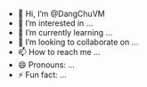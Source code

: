 - 👋 Hi, I’m @DangChuVM
- 👀 I’m interested in ...
- 🌱 I’m currently learning ...
- 💞️ I’m looking to collaborate on ...
- 📫 How to reach me ...
- 😄 Pronouns: ...
- ⚡ Fun fact: ...

<!---
DangChuVM/DangChuVM is a ✨ special ✨ repository because its `README.md` (this file) appears on your GitHub profile.
You can click the Preview link to take a look at your changes.
--->
